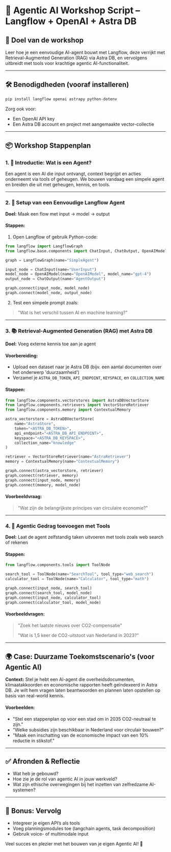 # 🧠 Agentic AI Workshop Script – Langflow + OpenAI + Astra DB

## 🎯 Doel van de workshop
Leer hoe je een eenvoudige AI-agent bouwt met Langflow, deze verrijkt met Retrieval-Augmented Generation (RAG) via Astra DB, en vervolgens uitbreidt met tools voor krachtige agentic AI-functionaliteit.

---

## 🛠️ Benodigdheden (vooraf installeren)
```bash
pip install langflow openai astrapy python-dotenv
```

Zorg ook voor:
- Een OpenAI API key
- Een Astra DB account en project met aangemaakte vector-collectie

---

## 📦 Workshop Stappenplan

### 1. 🔹 Introductie: Wat is een Agent?
Een agent is een AI die input ontvangt, context begrijpt en acties onderneemt via tools of geheugen. We bouwen vandaag een simpele agent en breiden die uit met geheugen, kennis, en tools.

---

### 2. 🧱 Setup van een Eenvoudige Langflow Agent
**Doel:** Maak een flow met input → model → output

#### Stappen:
1. Open Langflow of gebruik Python-code:
```python
from langflow import LangflowGraph
from langflow.base.components import ChatInput, ChatOutput, OpenAIModel

graph = LangflowGraph(name="SimpleAgent")

input_node = ChatInput(name="UserInput")
model_node = OpenAIModel(name="OpenAIModel", model_name="gpt-4")
output_node = ChatOutput(name="AgentOutput")

graph.connect(input_node, model_node)
graph.connect(model_node, output_node)
```
2. Test een simpele prompt zoals:
> "Wat is het verschil tussen AI en machine learning?"

---

### 3. 📚 Retrieval-Augmented Generation (RAG) met Astra DB
**Doel:** Voeg externe kennis toe aan je agent

#### Voorbereiding:
- Upload een dataset naar je Astra DB (bijv. een aantal documenten over het onderwerp 'duurzaamheid')
- Verzamel je `ASTRA_DB_TOKEN`, `API_ENDPOINT`, `KEYSPACE`, en `COLLECTION_NAME`

#### Stappen:
```python
from langflow.components.vectorstores import AstraDBVectorStore
from langflow.components.retrievers import VectorStoreRetriever
from langflow.components.memory import ContextualMemory

astra_vectorstore = AstraDBVectorStore(
    name="AstraStore",
    token="<ASTRA_DB_TOKEN>",
    api_endpoint="<ASTRA_DB_API_ENDPOINT>",
    keyspace="<ASTRA_DB_KEYSPACE>",
    collection_name="knowledge"
)

retriever = VectorStoreRetriever(name="AstraRetriever")
memory = ContextualMemory(name="ContextualMemory")

graph.connect(astra_vectorstore, retriever)
graph.connect(retriever, memory)
graph.connect(input_node, memory)
graph.connect(memory, model_node)
```

#### Voorbeeldvraag:
> "Wat zijn de belangrijkste principes van circulaire economie?"

---

### 4. 🧠 Agentic Gedrag toevoegen met Tools
**Doel:** Laat de agent zelfstandig taken uitvoeren met tools zoals web search of rekenen

#### Stappen:
```python
from langflow.components.tools import ToolNode

search_tool = ToolNode(name="SearchTool", tool_type="web_search")
calculator_tool = ToolNode(name="Calculator", tool_type="math")

graph.connect(input_node, search_tool)
graph.connect(search_tool, model_node)
graph.connect(input_node, calculator_tool)
graph.connect(calculator_tool, model_node)
```

#### Voorbeeldvragen:
> "Zoek het laatste nieuws over CO2-compensatie"
> 
> "Wat is 1,5 keer de CO2-uitstoot van Nederland in 2023?"

---

## 🌍 Case: Duurzame Toekomstscenario's (voor Agentic AI)
**Context:** Stel je hebt een AI-agent die overheidsdocumenten, klimaatakkoorden en economische rapporten heeft geïndexeerd in Astra DB. Je wilt hem vragen laten beantwoorden en plannen laten opstellen op basis van real-world kennis.

#### Voorbeelden:
- "Stel een stappenplan op voor een stad om in 2035 CO2-neutraal te zijn."
- "Welke subsidies zijn beschikbaar in Nederland voor circulair bouwen?"
- "Maak een inschatting van de economische impact van een 10% reductie in stikstof."

---

## ✅ Afronden & Reflectie
- Wat heb je gebouwd?
- Hoe zie je de rol van agentic AI in jouw werkveld?
- Wat zijn ethische overwegingen bij het inzetten van zelfredzame AI-systemen?

---

## 🧩 Bonus: Vervolg
- Integreer je eigen API’s als tools
- Voeg planningsmodules toe (langchain agents, task decomposition)
- Gebruik voice- of multimodale input

Veel succes en plezier met het bouwen van je eigen Agentic AI! 🚀
